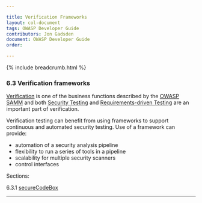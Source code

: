 ```yaml
---

title: Verification Frameworks
layout: col-document
tags: OWASP Developer Guide
contributors: Jon Gadsden
document: OWASP Developer Guide
order:

---
```


{% include breadcrumb.html %}

### 6.3 Verification frameworks

[Verification][sammv] is one of the business functions described by the [OWASP SAMM][samm]
and both [Security Testing][sammvst] and [Requirements-driven Testing][sammvrt] are an important part of verification.

Verification testing can benefit from using frameworks to support continuous and automated security testing.
Use of a framework can provide:

* automation of a security analysis pipeline
* flexibility to run a series of tools in a pipeline
* scalability for multiple security scanners
* control interfaces

Sections:

6.3.1 [secureCodeBox](#securecodebox)  

----

[samm]: https://owaspsamm.org/about/
[sammv]: https://owaspsamm.org/model/verification/
[sammvrt]: https://owaspsamm.org/model/verification/requirements-driven-testing/
[sammvst]: https://owaspsamm.org/model/verification/security-testing/
